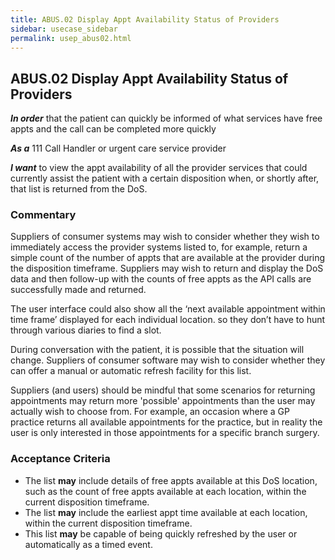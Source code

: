 ```yaml
---
title: ABUS.02 Display Appt Availability Status of Providers
sidebar: usecase_sidebar
permalink: usep_abus02.html
---
```


## ABUS.02 Display Appt Availability Status of Providers
**_In order_** that the patient can quickly be informed of what services have free appts and the call can be completed more quickly

**_As a_** 111 Call Handler or urgent care service provider

**_I want_** to view the appt availability of all the provider services that could currently assist the patient with a certain disposition when, or shortly after, that list is returned from the DoS.

### Commentary
Suppliers of consumer systems may wish to consider whether they wish to immediately access the provider systems listed to, for example, return a simple count of the number of appts that are available at the provider during the disposition timeframe.  Suppliers may wish to return and display the DoS data and then follow-up with the counts of free appts as the API calls are successfully made and returned.

The user interface could also show all the ‘next available appointment within time frame’ displayed for each individual location. so they don’t have to hunt through various diaries to find a slot.

During conversation with the patient, it is possible that the situation will change.  Suppliers of consumer software may wish to consider whether they can offer a manual or automatic refresh facility for this list.

Suppliers (and users) should be mindful that some scenarios for returning appointments may return more 'possible' appointments than the user may actually wish to choose from.  For example, an occasion where a GP practice returns all available appointments for the practice, but in reality the user is only interested in those appointments for a specific branch surgery.

### Acceptance Criteria
* The list **may** include details of free appts available at this DoS location, such as the count of free appts available at each location, within the current disposition timeframe.
* The list **may** include the earliest appt time available at each location, within the current disposition timeframe.
* This list **may** be capable of being quickly refreshed by the user or automatically as a timed event.
